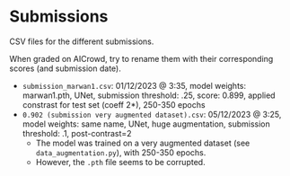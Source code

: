 # Submissions

CSV files for the different submissions.

When graded on AICrowd, try to rename them with their corresponding scores (and submission date).

* `submission_marwan1.csv`: 01/12/2023 @ 3:35, model weights: marwan1.pth, UNet, submission threshold: .25, score: 0.899, applied constrast for test set (coeff 2*), 250-350 epochs
* `0.902 (submission very augmented dataset).csv`: 05/12/2023 @ 3:25, model weights: same name, UNet, huge augmentation, submission threshold: .1, post-contrast=2
  * The model was trained on a very augmented dataset (see `data_augmentation.py`), with 250-350 epochs.
  * However, the `.pth` file seems to be corrupted.